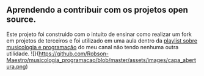 ## Aprendendo a contribuir com os projetos open source. 
Este projeto foi construido com o intuito de ensinar como realizar um fork em projetos de terceiros e foi utilizado em uma aula dentro da [playlist sobre musicologia e programação](https://www.youtube.com/playlist?list=PLQvwSWYdLssx9hK-xn5gBVx8oOVu6tG7U) do meu canal não tendo nenhuma outra utilidade.
![}(https://github.com/Robson-Maestro/musicologia_programacao/blob/master/assets/images/capa_abertura.png)
